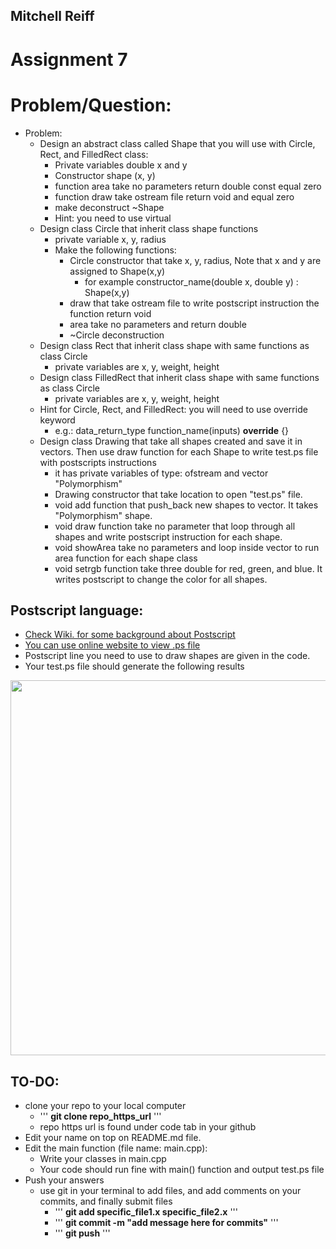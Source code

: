 ## Mitchell Reiff

# Assignment 7


# Problem/Question:
- Problem:
  - Design an abstract class called Shape that you will use with Circle, Rect, and FilledRect class:
    - Private variables double x and y
    - Constructor shape (x, y) 
    - function area take no parameters return double const  equal zero
    - function draw take ostream file return void and equal zero
    - make deconstruct ~Shape
    - Hint: you need to use virtual
  - Design class Circle that inherit class shape functions
    - private variable x, y, radius 
    - Make the following functions:
      - Circle constructor that take x, y, radius, Note that x and y are assigned to Shape(x,y)
        - for example constructor_name(double x, double y) : Shape(x,y)
      - draw that take ostream file to write postscript instruction the function return void
      - area take no parameters and return double
      - ~Circle deconstruction
  - Design class Rect that inherit class shape with same functions as class Circle
    - private variables are x, y, weight, height
  - Design class FilledRect that inherit class shape with same functions as class Circle
    - private variables are x, y, weight, height
  - Hint for Circle, Rect, and FilledRect: you will need to use override keyword
    - e.g.: data_return_type function_name(inputs) <b>override</b> {}
  - Design class Drawing that take all shapes created and save it in vectors. Then use draw function for each Shape to write test.ps file with postscripts instructions
    - it has private variables of type: ofstream and vector<Shape> "Polymorphism"
    - Drawing constructor that take location to open "test.ps" file.
    - void add function that push_back new shapes to vector. It takes "Polymorphism" shape.
    - void draw function take no parameter that loop through all shapes and write postscript instruction for each shape.
    - void showArea take no parameters and loop inside vector to run area function for each shape class
    - void setrgb function take three double for red, green, and blue. It writes postscript to change the color for all shapes.
  
## Postscript language:
- [Check Wiki. for some background about Postscript](https://en.wikipedia.org/wiki/PostScript)
- [You can use online website to view .ps file](https://products.aspose.app/page/viewer/ps)
- Postscript line you need to use to draw shapes are given in the code.
- Your test.ps file should generate the following results

<img src="/resultsOfDraw.png" width="600" > </div>



## TO-DO:
  - clone your repo to your local computer
    - ''' <b>git clone repo_https_url</b> '''
    - repo https url is found under code tab in your github
  - Edit your name on top on README.md file.
  - Edit the main function (file name: main.cpp):
    - Write your classes in main.cpp
    - Your code should run fine with main() function and output test.ps file
  - Push your answers
    - use git in your terminal to add files, and add comments on your commits, and finally submit files
      - ''' <b>git add specific_file1.x specific_file2.x</b> '''
      - ''' <b>git commit -m "add message here for commits"</b> '''
      - ''' <b>git push</b> ''' 
      

